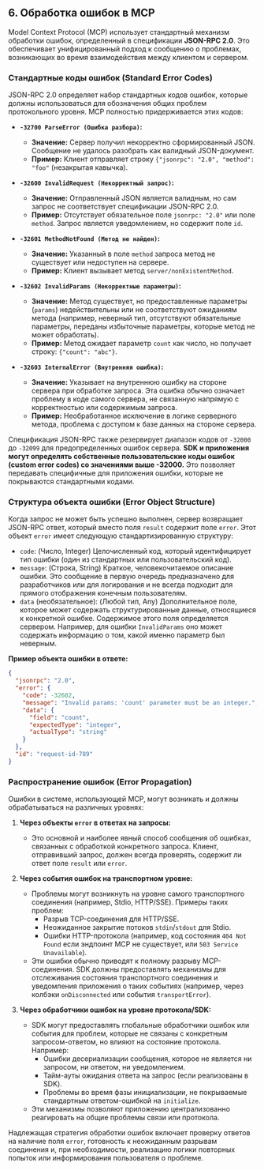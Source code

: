## 6. Обработка ошибок в MCP

Model Context Protocol (MCP) использует стандартный механизм обработки ошибок, определенный в спецификации **JSON-RPC 2.0**. Это обеспечивает унифицированный подход к сообщению о проблемах, возникающих во время взаимодействия между клиентом и сервером.

### Стандартные коды ошибок (Standard Error Codes)

JSON-RPC 2.0 определяет набор стандартных кодов ошибок, которые должны использоваться для обозначения общих проблем протокольного уровня. MCP полностью придерживается этих кодов:

*   **`-32700 ParseError (Ошибка разбора)`:**
    *   **Значение:** Сервер получил некорректно сформированный JSON. Сообщение не удалось разобрать как валидный JSON-документ.
    *   **Пример:** Клиент отправляет строку `{"jsonrpc": "2.0", "method": "foo"` (незакрытая кавычка).

*   **`-32600 InvalidRequest (Некорректный запрос)`:**
    *   **Значение:** Отправленный JSON является валидным, но сам запрос не соответствует спецификации JSON-RPC 2.0.
    *   **Пример:** Отсутствует обязательное поле `jsonrpc: "2.0"` или поле `method`. Запрос является уведомлением, но содержит поле `id`.

*   **`-32601 MethodNotFound (Метод не найден)`:**
    *   **Значение:** Указанный в поле `method` запроса метод не существует или недоступен на сервере.
    *   **Пример:** Клиент вызывает метод `server/nonExistentMethod`.

*   **`-32602 InvalidParams (Некорректные параметры)`:**
    *   **Значение:** Метод существует, но предоставленные параметры (`params`) недействительны или не соответствуют ожиданиям метода (например, неверный тип, отсутствуют обязательные параметры, переданы избыточные параметры, которые метод не может обработать).
    *   **Пример:** Метод ожидает параметр `count` как число, но получает строку: `{"count": "abc"}`.

*   **`-32603 InternalError (Внутренняя ошибка)`:**
    *   **Значение:** Указывает на внутреннюю ошибку на стороне сервера при обработке запроса. Эта ошибка обычно означает проблему в коде самого сервера, не связанную напрямую с корректностью или содержимым запроса.
    *   **Пример:** Необработанное исключение в логике серверного метода, проблема с доступом к базе данных на стороне сервера.

Спецификация JSON-RPC также резервирует диапазон кодов от `-32000` до `-32099` для предопределенных ошибок сервера. **SDK и приложения могут определять собственные пользовательские коды ошибок (custom error codes) со значениями выше -32000.** Это позволяет передавать специфичные для приложения ошибки, которые не покрываются стандартными кодами.

### Структура объекта ошибки (Error Object Structure)

Когда запрос не может быть успешно выполнен, сервер возвращает JSON-RPC ответ, который вместо поля `result` содержит поле `error`. Этот объект `error` имеет следующую стандартизированную структуру:

*   `code`: (Число, Integer) Целочисленный код, который идентифицирует тип ошибки (один из стандартных или пользовательский код).
*   `message`: (Строка, String) Краткое, человекочитаемое описание ошибки. Это сообщение в первую очередь предназначено для разработчиков или для логирования и не всегда подходит для прямого отображения конечным пользователям.
*   `data` (необязательное): (Любой тип, Any) Дополнительное поле, которое может содержать структурированные данные, относящиеся к конкретной ошибке. Содержимое этого поля определяется сервером. Например, для ошибки `InvalidParams` оно может содержать информацию о том, какой именно параметр был неверным.

**Пример объекта ошибки в ответе:**
```json
{
  "jsonrpc": "2.0",
  "error": {
    "code": -32602,
    "message": "Invalid params: 'count' parameter must be an integer.",
    "data": {
      "field": "count",
      "expectedType": "integer",
      "actualType": "string"
    }
  },
  "id": "request-id-789"
}
```

### Распространение ошибок (Error Propagation)

Ошибки в системе, использующей MCP, могут возникать и должны обрабатываться на различных уровнях:

1.  **Через объекты `error` в ответах на запросы:**
    *   Это основной и наиболее явный способ сообщения об ошибках, связанных с обработкой конкретного запроса. Клиент, отправивший запрос, должен всегда проверять, содержит ли ответ поле `result` или `error`.

2.  **Через события ошибок на транспортном уровне:**
    *   Проблемы могут возникнуть на уровне самого транспортного соединения (например, Stdio, HTTP/SSE). Примеры таких проблем:
        *   Разрыв TCP-соединения для HTTP/SSE.
        *   Неожиданное закрытие потоков `stdin`/`stdout` для Stdio.
        *   Ошибки HTTP-протокола (например, код состояния `404 Not Found` если эндпоинт MCP не существует, или `503 Service Unavailable`).
    *   Эти ошибки обычно приводят к полному разрыву MCP-соединения. SDK должны предоставлять механизмы для отслеживания состояния транспортного соединения и уведомления приложения о таких событиях (например, через колбэки `onDisconnected` или события `transportError`).

3.  **Через обработчики ошибок на уровне протокола/SDK:**
    *   SDK могут предоставлять глобальные обработчики ошибок или события для проблем, которые не связаны с конкретным запросом-ответом, но влияют на состояние протокола. Например:
        *   Ошибки десериализации сообщения, которое не является ни запросом, ни ответом, ни уведомлением.
        *   Тайм-ауты ожидания ответа на запрос (если реализованы в SDK).
        *   Проблемы во время фазы инициализации, не покрываемые стандартным ответом-ошибкой на `initialize`.
    *   Эти механизмы позволяют приложению централизованно реагировать на общие проблемы связи или протокола.

Надлежащая стратегия обработки ошибок включает проверку ответов на наличие поля `error`, готовность к неожиданным разрывам соединения и, при необходимости, реализацию логики повторных попыток или информирования пользователя о проблеме.
